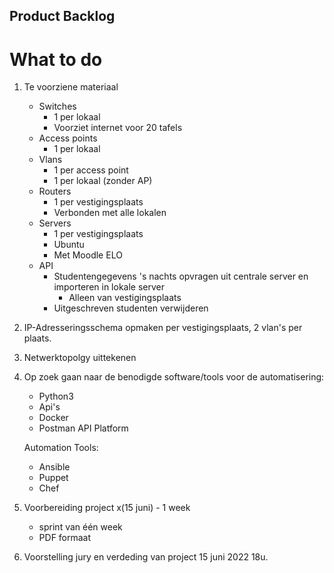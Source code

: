## Product Backlog

# What to do

1) Te voorziene materiaal
	- Switches
		- 1 per lokaal
		- Voorziet internet voor 20 tafels
	- Access points
		- 1 per lokaal
	- Vlans
		- 1 per access point
		- 1 per lokaal (zonder AP)
	- Routers
		- 1 per vestigingsplaats
		- Verbonden met alle lokalen
	- Servers
		- 1 per vestigingsplaats
		- Ubuntu
		- Met Moodle ELO
	- API
		- Studentengegevens 's nachts opvragen uit centrale server en importeren in lokale server
			- Alleen van vestigingsplaats
		- Uitgeschreven studenten verwijderen

2) IP-Adresseringsschema opmaken per vestigingsplaats, 2 vlan's per plaats.

3) Netwerktopolgy uittekenen 

3) Op zoek gaan naar de benodigde software/tools voor de automatisering:
	-	Python3
	-	Api's
	-	Docker
	-	Postman API Platform
	
	Automation Tools:
	-	Ansible
	-	Puppet
	-	Chef
	
4) Voorbereiding project x(15 juni) - 1 week
	-	sprint van één week
	-	PDF formaat
	
5) Voorstelling jury en verdeding van project 15 juni 2022 18u.

	